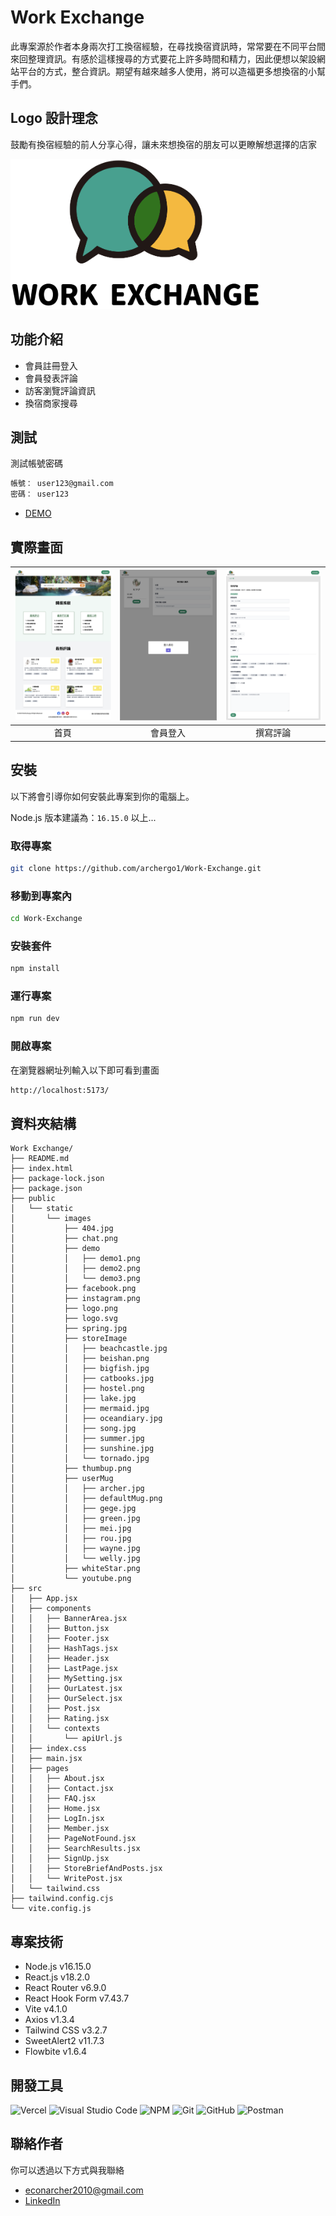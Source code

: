 # Work Exchange

此專案源於作者本身兩次打工換宿經驗，在尋找換宿資訊時，常常要在不同平台間來回整理資訊。有感於這樣搜尋的方式要花上許多時間和精力，因此便想以架設網站平台的方式，整合資訊。期望有越來越多人使用，將可以造福更多想換宿的小幫手們。

## Logo 設計理念

鼓勵有換宿經驗的前人分享心得，讓未來想換宿的朋友可以更瞭解想選擇的店家

<img
  style="height: 240px;"
  src="./public/static/images/logo.png">

## 功能介紹

- 會員註冊登入
- 會員發表評論
- 訪客瀏覽評論資訊
- 換宿商家搜尋

## 測試

測試帳號密碼

```bash
帳號： user123@gmail.com
密碼： user123
```

- [DEMO](https://work-exchange.vercel.app/)

## 實際畫面

| ![demo1](/public/static/images/demo/demo1.png) | ![demo2](/public/static/images/demo/demo2.png) | ![demo3](/public/static/images/demo/demo3.png) |
| :--------------------------------------------: | :--------------------------------------------: | :--------------------------------------------: |
|                      首頁                      |                    會員登入                    |                    撰寫評論                    |

## 安裝

以下將會引導你如何安裝此專案到你的電腦上。

Node.js 版本建議為：`16.15.0` 以上...

### 取得專案

```bash
git clone https://github.com/archergo1/Work-Exchange.git
```

### 移動到專案內

```bash
cd Work-Exchange
```

### 安裝套件

```bash
npm install
```

### 運行專案

```bash
npm run dev
```

### 開啟專案

在瀏覽器網址列輸入以下即可看到畫面

```bash
http://localhost:5173/
```

## 資料夾結構

```
Work Exchange/
├── README.md
├── index.html
├── package-lock.json
├── package.json
├── public
│   └── static
│       └── images
│           ├── 404.jpg
│           ├── chat.png
│           ├── demo
│           │   ├── demo1.png
│           │   ├── demo2.png
│           │   └── demo3.png
│           ├── facebook.png
│           ├── instagram.png
│           ├── logo.png
│           ├── logo.svg
│           ├── spring.jpg
│           ├── storeImage
│           │   ├── beachcastle.jpg
│           │   ├── beishan.png
│           │   ├── bigfish.jpg
│           │   ├── catbooks.jpg
│           │   ├── hostel.png
│           │   ├── lake.jpg
│           │   ├── mermaid.jpg
│           │   ├── oceandiary.jpg
│           │   ├── song.jpg
│           │   ├── summer.jpg
│           │   ├── sunshine.jpg
│           │   └── tornado.jpg
│           ├── thumbup.png
│           ├── userMug
│           │   ├── archer.jpg
│           │   ├── defaultMug.png
│           │   ├── gege.jpg
│           │   ├── green.jpg
│           │   ├── mei.jpg
│           │   ├── rou.jpg
│           │   ├── wayne.jpg
│           │   └── welly.jpg
│           ├── whiteStar.png
│           └── youtube.png
├── src
│   ├── App.jsx
│   ├── components
│   │   ├── BannerArea.jsx
│   │   ├── Button.jsx
│   │   ├── Footer.jsx
│   │   ├── HashTags.jsx
│   │   ├── Header.jsx
│   │   ├── LastPage.jsx
│   │   ├── MySetting.jsx
│   │   ├── OurLatest.jsx
│   │   ├── OurSelect.jsx
│   │   ├── Post.jsx
│   │   ├── Rating.jsx
│   │   └── contexts
│   │       └── apiUrl.js
│   ├── index.css
│   ├── main.jsx
│   ├── pages
│   │   ├── About.jsx
│   │   ├── Contact.jsx
│   │   ├── FAQ.jsx
│   │   ├── Home.jsx
│   │   ├── LogIn.jsx
│   │   ├── Member.jsx
│   │   ├── PageNotFound.jsx
│   │   ├── SearchResults.jsx
│   │   ├── SignUp.jsx
│   │   ├── StoreBriefAndPosts.jsx
│   │   └── WritePost.jsx
│   └── tailwind.css
├── tailwind.config.cjs
└── vite.config.js
```

## 專案技術

- Node.js v16.15.0
- React.js v18.2.0
- React Router v6.9.0
- React Hook Form v7.43.7
- Vite v4.1.0
- Axios v1.3.4
- Tailwind CSS v3.2.7
- SweetAlert2 v11.7.3
- Flowbite v1.6.4

## 開發工具

![Vercel](https://img.shields.io/badge/vercel-%23000000.svg?style=for-the-badge&logo=vercel&logoColor=white)
![Visual Studio Code](https://img.shields.io/badge/Visual%20Studio%20Code-0078d7.svg?style=for-the-badge&logo=visual-studio-code&logoColor=white)
![NPM](https://img.shields.io/badge/NPM-%23CB3837.svg?style=for-the-badge&logo=npm&logoColor=white)
![Git](https://img.shields.io/badge/git-%23F05033.svg?style=for-the-badge&logo=git&logoColor=white)
![GitHub](https://img.shields.io/badge/github-%23121011.svg?style=for-the-badge&logo=github&logoColor=white)
![Postman](https://img.shields.io/badge/Postman-FF6C37?style=for-the-badge&logo=postman&logoColor=white)

## 聯絡作者

你可以透過以下方式與我聯絡

- econarcher2010@gmail.com
- [LinkedIn](https://www.linkedin.com/in/archerkeepgoing12/)
